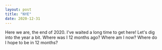 ```yaml
---
layout: post
title: "NYE"
date: 2020-12-31
---
```


Here we are, the end of 2020. I've waited a long time to get here! Let's dig into the year a bit. Where was I 12 months ago? Where am I now? Where do I hope to be in 12 months?
